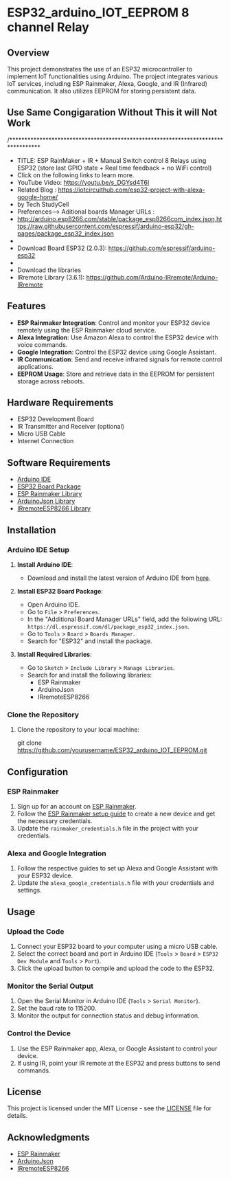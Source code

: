 # ESP32_arduino_IOT_EEPROM 8 channel Relay

## Overview

This project demonstrates the use of an ESP32 microcontroller to implement IoT functionalities using Arduino. The project integrates various IoT services, including ESP Rainmaker, Alexa, Google, and IR (Infrared) communication. It also utilizes EEPROM for storing persistent data.

## Use Same Congigaration Without This it will Not Work
/**********************************************************************************
 *  TITLE: ESP RainMaker + IR + Manual Switch control 8 Relays using ESP32 (store last GPIO state + Real time feedback + no WiFi control)
 *  Click on the following links to learn more. 
 *  YouTube Video: https://youtu.be/s_DGYsd4T6I
 *  Related Blog : https://iotcircuithub.com/esp32-project-with-alexa-google-home/
 *  by Tech StudyCell
 *  Preferences--> Aditional boards Manager URLs : 
 *  http://arduino.esp8266.com/stable/package_esp8266com_index.json,https://raw.githubusercontent.com/espressif/arduino-esp32/gh-pages/package_esp32_index.json
 *  
 *  Download Board ESP32 (2.0.3): https://github.com/espressif/arduino-esp32
 *
 *  Download the libraries 
 *  IRremote Library (3.6.1): https://github.com/Arduino-IRremote/Arduino-IRremote

## Features

- **ESP Rainmaker Integration**: Control and monitor your ESP32 device remotely using the ESP Rainmaker cloud service.
- **Alexa Integration**: Use Amazon Alexa to control the ESP32 device with voice commands.
- **Google Integration**: Control the ESP32 device using Google Assistant.
- **IR Communication**: Send and receive infrared signals for remote control applications.
- **EEPROM Usage**: Store and retrieve data in the EEPROM for persistent storage across reboots.

## Hardware Requirements

- ESP32 Development Board
- IR Transmitter and Receiver (optional)
- Micro USB Cable
- Internet Connection

## Software Requirements

- [Arduino IDE](https://www.arduino.cc/en/Main/Software)
- [ESP32 Board Package](https://github.com/espressif/arduino-esp32)
- [ESP Rainmaker Library](https://github.com/espressif/esp-rainmaker)
- [ArduinoJson Library](https://github.com/bblanchon/ArduinoJson)
- [IRremoteESP8266 Library](https://github.com/crankyoldgit/IRremoteESP8266)

## Installation

### Arduino IDE Setup

1. **Install Arduino IDE**:
   - Download and install the latest version of Arduino IDE from [here](https://www.arduino.cc/en/Main/Software).

2. **Install ESP32 Board Package**:
   - Open Arduino IDE.
   - Go to `File` > `Preferences`.
   - In the "Additional Board Manager URLs" field, add the following URL: `https://dl.espressif.com/dl/package_esp32_index.json`.
   - Go to `Tools` > `Board` > `Boards Manager`.
   - Search for "ESP32" and install the package.

3. **Install Required Libraries**:
   - Go to `Sketch` > `Include Library` > `Manage Libraries`.
   - Search for and install the following libraries:
     - ESP Rainmaker
     - ArduinoJson
     - IRremoteESP8266

### Clone the Repository

1. Clone the repository to your local machine:

   git clone https://github.com/yourusername/ESP32_arduino_IOT_EEPROM.git

## Configuration

### ESP Rainmaker

1. Sign up for an account on [ESP Rainmaker](https://rainmaker.espressif.com/).
2. Follow the [ESP Rainmaker setup guide](https://rainmaker.espressif.com/docs/get-started.html) to create a new device and get the necessary credentials.
3. Update the `rainmaker_credentials.h` file in the project with your credentials.

### Alexa and Google Integration

1. Follow the respective guides to set up Alexa and Google Assistant with your ESP32 device.
2. Update the `alexa_google_credentials.h` file with your credentials and settings.

## Usage

### Upload the Code

1. Connect your ESP32 board to your computer using a micro USB cable.
2. Select the correct board and port in Arduino IDE (`Tools` > `Board` > `ESP32 Dev Module` and `Tools` > `Port`).
3. Click the upload button to compile and upload the code to the ESP32.

### Monitor the Serial Output

1. Open the Serial Monitor in Arduino IDE (`Tools` > `Serial Monitor`).
2. Set the baud rate to 115200.
3. Monitor the output for connection status and debug information.

### Control the Device

1. Use the ESP Rainmaker app, Alexa, or Google Assistant to control your device.
2. If using IR, point your IR remote at the ESP32 and press buttons to send commands.

## License

This project is licensed under the MIT License - see the [LICENSE](LICENSE) file for details.

## Acknowledgments

- [ESP Rainmaker](https://rainmaker.espressif.com/)
- [ArduinoJson](https://github.com/bblanchon/ArduinoJson)
- [IRremoteESP8266](https://github.com/crankyoldgit/IRremoteESP8266)
